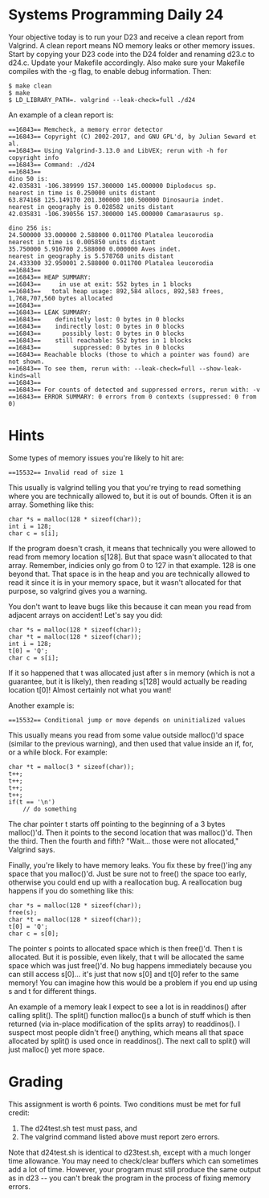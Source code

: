 # Systems Programming Daily 24

Your objective today is to run your D23 and receive a clean report from Valgrind.  A clean report means NO memory leaks or other memory issues.  Start by copying your D23 code into the D24 folder and renaming d23.c to d24.c.  Update your Makefile accordingly.  Also make sure your Makefile compiles with the -g flag, to enable debug information.  Then:

    $ make clean
    $ make
    $ LD_LIBRARY_PATH=. valgrind --leak-check=full ./d24
    
An example of a clean report is:
    
    ==16843== Memcheck, a memory error detector
    ==16843== Copyright (C) 2002-2017, and GNU GPL'd, by Julian Seward et al.
    ==16843== Using Valgrind-3.13.0 and LibVEX; rerun with -h for copyright info
    ==16843== Command: ./d24
    ==16843== 
    dino 50 is:
    42.035831 -106.389999 157.300000 145.000000 Diplodocus sp.
    nearest in time is 0.250000 units distant
    63.874168 125.149170 201.300000 100.500000 Dinosauria indet.
    nearest in geography is 0.028582 units distant
    42.035831 -106.390556 157.300000 145.000000 Camarasaurus sp.

    dino 256 is:
    24.500000 33.000000 2.588000 0.011700 Platalea leucorodia
    nearest in time is 0.005850 units distant
    35.750000 5.916700 2.588000 0.000000 Aves indet.
    nearest in geography is 5.578768 units distant
    24.433300 32.950001 2.588000 0.011700 Platalea leucorodia
    ==16843== 
    ==16843== HEAP SUMMARY:
    ==16843==     in use at exit: 552 bytes in 1 blocks
    ==16843==   total heap usage: 892,584 allocs, 892,583 frees, 1,768,707,560 bytes allocated
    ==16843== 
    ==16843== LEAK SUMMARY:
    ==16843==    definitely lost: 0 bytes in 0 blocks
    ==16843==    indirectly lost: 0 bytes in 0 blocks
    ==16843==      possibly lost: 0 bytes in 0 blocks
    ==16843==    still reachable: 552 bytes in 1 blocks
    ==16843==         suppressed: 0 bytes in 0 blocks
    ==16843== Reachable blocks (those to which a pointer was found) are not shown.
    ==16843== To see them, rerun with: --leak-check=full --show-leak-kinds=all
    ==16843== 
    ==16843== For counts of detected and suppressed errors, rerun with: -v
    ==16843== ERROR SUMMARY: 0 errors from 0 contexts (suppressed: 0 from 0)
    
# Hints

Some types of memory issues you're likely to hit are:
    
    ==15532== Invalid read of size 1

This usually is valgrind telling you that you're trying to read something where you are technically allowed to, but it is out of bounds.  Often it is an array.  Something like this:

    char *s = malloc(128 * sizeof(char));
    int i = 128;
    char c = s[i];
    
If the program doesn't crash, it means that technically you were allowed to read from memory location s[128].  But that space wasn't allocated to that array.  Remember, indicies only go from 0 to 127 in that example.  128 is one beyond that.  That space is in the heap and you are technically allowed to read it since it is in your memory space, but it wasn't allocated for that purpose, so valgrind gives you a warning.

You don't want to leave bugs like this because it can mean you read from adjacent arrays on accident!  Let's say you did:

    char *s = malloc(128 * sizeof(char));
    char *t = malloc(128 * sizeof(char));
    int i = 128;
    t[0] = 'Q';
    char c = s[i];
    
If it so happened that t was allocated just after s in memory (which is not a guarantee, but it is likely), then reading s[128] would actually be reading location t[0]!  Almost certainly not what you want!

Another example is:

    ==15532== Conditional jump or move depends on uninitialized values
    
This usually means you read from some value outside malloc()'d space (similar to the previous warning), and then used that value inside an if, for, or a while block.  For example:

    char *t = malloc(3 * sizeof(char));
    t++;
    t++;
    t++;
    t++;
    if(t == '\n')
        // do something
        
The char pointer t starts off pointing to the beginning of a 3 bytes malloc()'d.  Then it points to the second location that was malloc()'d.  Then the third.  Then the fourth and fifth?  "Wait... those were not allocated," Valgrind says.

Finally, you're likely to have memory leaks.  You fix these by free()'ing any space that you malloc()'d.  Just be sure not to free() the space too early, otherwise you could end up with a reallocation bug.  A reallocation bug happens if you do something like this:

    char *s = malloc(128 * sizeof(char));
    free(s);
    char *t = malloc(128 * sizeof(char));
    t[0] = 'Q';
    char c = s[0];

The pointer s points to allocated space which is then free()'d.  Then t is allocated.  But it is possible, even likely, that t will be allocated the same space which was just free()'d.  No bug happens immediately because you can still access s[0]... it's just that now s[0] and t[0] refer to the same memory!  You can imagine how this would be a problem if you end up using s and t for different things.

An example of a memory leak I expect to see a lot is in readdinos() after calling split().  The split() function malloc()s a bunch of stuff which is then returned (via in-place modification of the splits array) to readdinos().  I suspect most people didn't free() anything, which means all that space allocated by split() is used once in readdinos().  The next call to split() will just malloc() yet more space.

# Grading

This assignment is worth 6 points.  Two conditions must be met for full credit:

1) The d24test.sh test must pass, and
2) The valgrind command listed above must report zero errors.

Note that d24test.sh is identical to d23test.sh, except with a much longer time allowance.  You may need to check/clear buffers which can sometimes add a lot of time.  However, your program must still produce the same output as in d23 -- you can't break the program in the process of fixing memory errors.
